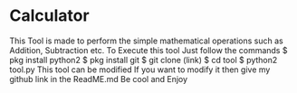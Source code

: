 # Calculator
This Tool is made to perform the simple mathematical operations such as Addition, Subtraction etc. 
To Execute this tool Just follow the commands
$ pkg install python2 
$ pkg install git
$ git clone (link) 
$ cd tool
$ python2 tool.py
This tool can be modified 
If you want to modify it then give my github link in the ReadME.md
Be cool and Enjoy
